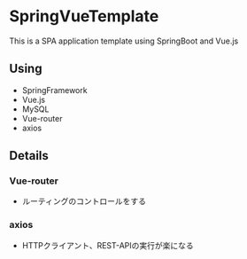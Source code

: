 # SpringVueTemplate
This is a SPA application template using SpringBoot and Vue.js

## Using
- SpringFramework
- Vue.js
- MySQL
- Vue-router
- axios

## Details
### Vue-router
- ルーティングのコントロールをする
### axios
- HTTPクライアント、REST-APIの実行が楽になる
